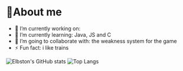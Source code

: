 # <b>👾About me</b> 
- 🔭 I’m currently working on: 
- 🌱 I’m currently learning: Java, JS and C
- 👯 I’m going to collaborate with: the weakness system for the game
- ⚡ Fun fact: i like trains


![Elbston's GitHub stats](https://github-readme-stats.vercel.app/api?username=Elbston&show_icons=true&theme=dark)
![Top Langs](https://github-readme-stats.vercel.app/api/top-langs/?username=Elbston&langs_count=3)
